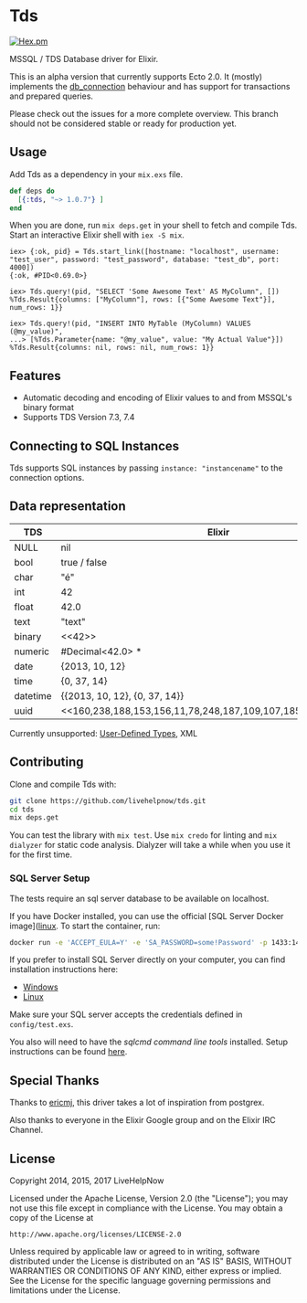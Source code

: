 # Tds

[![Hex.pm](https://img.shields.io/hexpm/v/tds.svg)](https://hex.pm/packages/tds)

MSSQL / TDS Database driver for Elixir.

This is an alpha version that currently supports Ecto 2.0. It (mostly) implements the [db_connection](https://github.com/elixir-ecto/db_connection) behaviour and has support for transactions and prepared queries.

Please check out the issues for a more complete overview. This branch should not be considered stable or ready for production yet.

## Usage

Add Tds as a dependency in your `mix.exs` file.

```elixir
def deps do
  [{:tds, "~> 1.0.7"} ]
end
```

When you are done, run `mix deps.get` in your shell to fetch and compile Tds. Start an interactive Elixir shell with `iex -S mix`.

```iex
iex> {:ok, pid} = Tds.start_link([hostname: "localhost", username: "test_user", password: "test_password", database: "test_db", port: 4000])
{:ok, #PID<0.69.0>}

iex> Tds.query!(pid, "SELECT 'Some Awesome Text' AS MyColumn", [])
%Tds.Result{columns: ["MyColumn"], rows: [{"Some Awesome Text"}], num_rows: 1}}

iex> Tds.query!(pid, "INSERT INTO MyTable (MyColumn) VALUES (@my_value)",
...> [%Tds.Parameter{name: "@my_value", value: "My Actual Value"}])
%Tds.Result{columns: nil, rows: nil, num_rows: 1}}
```

## Features

* Automatic decoding and encoding of Elixir values to and from MSSQL's binary format
* Supports TDS Version 7.3, 7.4

## Connecting to SQL Instances

Tds supports SQL instances by passing `instance: "instancename"` to the connection options.

## Data representation

| TDS      | Elixir                                                         |
| -------- | -------------------------------------------------------------- |
| NULL     | nil                                                            |
| bool     | true / false                                                   |
| char     | "é"                                                            |
| int      | 42                                                             |
| float    | 42.0                                                           |
| text     | "text"                                                         |
| binary   | <<42>>                                                         |
| numeric  | #Decimal<42.0> *                                               |
| date     | {2013, 10, 12}                                                 |
| time     | {0, 37, 14}                                                    |
| datetime | {{2013, 10, 12}, {0, 37, 14}}                                  |
| uuid     | <<160,238,188,153,156,11,78,248,187,109,107,185,189,56,10,17>> |

Currently unsupported: [User-Defined Types](https://docs.microsoft.com/en-us/sql/relational-databases/clr-integration-database-objects-user-defined-types/working-with-user-defined-types-in-sql-server), XML

## Contributing

Clone and compile Tds with:

```bash
git clone https://github.com/livehelpnow/tds.git
cd tds
mix deps.get
```

You can test the library with `mix test`. Use `mix credo` for linting and
`mix dialyzer` for static code analysis. Dialyzer will take a while when you
use it for the first time.

### SQL Server Setup

The tests require an sql server database to be available on localhost.

If you have Docker installed, you can use the official [SQL Server Docker image]([linux](https://hub.docker.com/r/microsoft/mssql-server-linux).
To start the container, run:

```bash
docker run -e 'ACCEPT_EULA=Y' -e 'SA_PASSWORD=some!Password' -p 1433:1433 -d microsoft/mssql-server-linux:latest
```

If you prefer to install SQL Server directly on your computer, you can find
installation instructions here:

* [Windows](https://docs.microsoft.com/en-us/sql/database-engine/install-windows/install-sql-server-from-the-installation-wizard-setup)
* [Linux](https://docs.microsoft.com/en-us/sql/linux/sql-server-linux-setup)

Make sure your SQL server accepts the credentials defined in `config/test.exs`.

You also will need to have the *sqlcmd command line tools* installed. Setup
instructions can be found [here](https://docs.microsoft.com/en-us/sql/linux/sql-server-linux-setup-tools).

## Special Thanks

Thanks to [ericmj](https://github.com/ericmj), this driver takes a lot of inspiration from postgrex.

Also thanks to everyone in the Elixir Google group and on the Elixir IRC Channel.

## License

Copyright 2014, 2015, 2017 LiveHelpNow

Licensed under the Apache License, Version 2.0 (the "License");
you may not use this file except in compliance with the License.
You may obtain a copy of the License at

    http://www.apache.org/licenses/LICENSE-2.0

Unless required by applicable law or agreed to in writing, software
distributed under the License is distributed on an "AS IS" BASIS,
WITHOUT WARRANTIES OR CONDITIONS OF ANY KIND, either express or implied.
See the License for the specific language governing permissions and
limitations under the License.
